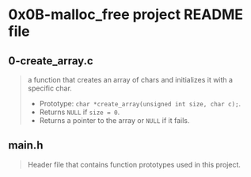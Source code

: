 # 0x0B-malloc_free project README file

## 0-create_array.c
> a function that creates an array of chars and initializes it with a specific char.
> - Prototype: ``` char *create_array(unsigned int size, char c); ```.
> - Returns ``` NULL ``` if ``` size = 0 ```.
> - Returns a pointer to the array or ``` NULL ``` if it fails.


## main.h
> Header file that contains function prototypes used in this project.

